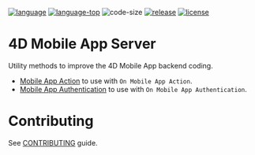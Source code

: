 [![language](https://img.shields.io/static/v1?label=language&message=4d&color=blue)](https://developer.4d.com/)
[![language-top](https://img.shields.io/github/languages/top/4d-for-ios/4D-Mobile-App-Server.svg)](https://developer.4d.com/)
![code-size](https://img.shields.io/github/languages/code-size/4d-for-ios/4D-Mobile-App-Server.svg)
[![release](https://img.shields.io/github/v/release/4d-for-ios/4D-Mobile-App-Server)](https://github.com/4d-for-ios/4D-Mobile-App-Servere/releases/latest)
[![license](https://img.shields.io/github/license/4d-for-ios/4D-Mobile-App-Server)](LICENSE)

# 4D Mobile App Server

Utility methods to improve the 4D Mobile App backend coding.

- [Mobile App Action](Documentation/Methods/Mobile%20App%20Action.md) to use with `On Mobile App Action`.
- [Mobile App Authentication](Documentation/Methods/Mobile%20App%20Authentication.md) to use with `On Mobile App Authentication`.

# Contributing #

See [CONTRIBUTING](CONTRIBUTING.md) guide.
